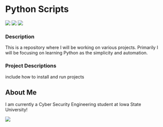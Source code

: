 # Python Scripts

<img src="https://img.shields.io/badge/GIT-E44C30?style=for-the-badge&logo=git&logoColor=white" /> <img src="https://img.shields.io/badge/Python-FFD43B?style=for-the-badge&logo=python&logoColor=blue"/> <img src="https://img.shields.io/badge/Raspberry%20Pi-A22846?style=for-the-badge&logo=Raspberry%20Pi&logoColor=white" />

### Description

This is a repository where I will be working on various projects. Primarily I will be focusing on learning Python as the simplicity and automation. 

### Project Descriptions
include how to install and run projects

## About Me

I am currently a Cyber Security Engineering student at Iowa State University!

<img src="https://github-readme-stats.vercel.app/api?username=zachroberthirst" /> 
